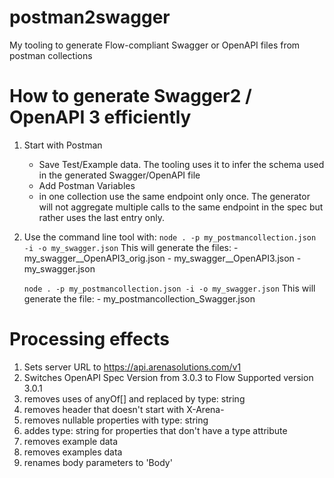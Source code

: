 # postman2swagger
My tooling to generate Flow-compliant Swagger or OpenAPI files from postman collections


# How to generate Swagger2 / OpenAPI 3 efficiently #

1. Start with Postman
	- Save Test/Example data. The tooling uses it to infer the schema used in the generated Swagger/OpenAPI file
	- Add Postman Variables
    - in one collection use the same endpoint only once. The generator will not aggregate multiple calls to the same endpoint in the spec but rather uses the last entry only. 
2. Use the command line tool with:
    ```node . -p my_postmancollection.json -i -o my_swagger.json```
	This will generate the files:
		- my_swagger__OpenAPI3_orig.json
		- my_swagger__OpenAPI3.json
		- my_swagger.json

    ```node . -p my_postmancollection.json -i -o my_swagger.json```
	This will generate the file:
		- my_postmancollection_Swagger.json

# Processing effects #

1. Sets server URL to https://api.arenasolutions.com/v1
2. Switches OpenAPI Spec Version from 3.0.3 to Flow Supported version 3.0.1
3. removes uses of anyOf[] and replaced by type: string
4. removes header that doesn't start with X-Arena-
5. removes nullable properties with type: string
6. addes type: string for properties that don't have a type attribute
7. removes example data
8. removes examples data
9. renames body parameters to 'Body'